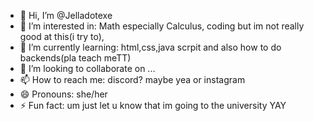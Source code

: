 - 👋 Hi, I’m @Jelladotexe
- 👀 I’m interested in: Math especially Calculus, coding but im not really good at this(i try to), 
- 🌱 I’m currently learning: html,css,java scrpit and also how to do backends(pla teach meTT)
- 💞️ I’m looking to collaborate on ...
- 📫 How to reach me: discord? maybe yea or instagram
- 😄 Pronouns: she/her
- ⚡ Fun fact: um just let u know that im going to the university YAY

<!---
Jelladotexe/Jelladotexe is a ✨ special ✨ repository because its `README.md` (this file) appears on your GitHub profile.
You can click the Preview link to take a look at your changes.
--->
